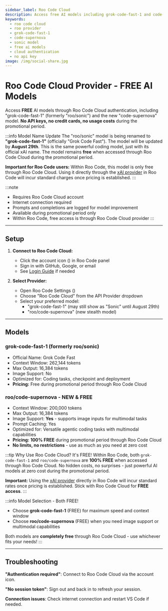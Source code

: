 ```yaml
---
sidebar_label: Roo Code Cloud
description: Access free AI models including grok-code-fast-1 and code-supernova through Roo Code Cloud. No API keys or payment required during the promotional period.
keywords:
  - roo code cloud
  - roo provider
  - grok-code-fast-1
  - code-supernova
  - sonic model
  - free ai models
  - cloud authentication
  - no api key
image: /img/social-share.jpg
---
```


# Roo Code Cloud Provider - FREE AI Models

Access **FREE** AI models through Roo Code Cloud authentication, including "grok-code-fast-1" (formerly "roo/sonic") and the new "code-supernova" model. **No API keys, no credit cards, no usage costs** during the promotional period.

:::info Model Name Update
The "roo/sonic" model is being renamed to **"grok-code-fast-1"** (officially "Grok Code Fast"). The model will be updated by **August 29th**. This is the same powerful coding model, just with its official xAI name. The model remains **free** when accessed through Roo Code Cloud during the promotional period.

**Important for Roo Code users:** Within Roo Code, this model is only free through Roo Code Cloud. Using it directly through the [xAI provider](/providers/xai) in Roo Code will incur standard charges once pricing is established.
:::

:::note
- Requires Roo Code Cloud account
- Internet connection required
- Prompts and completions are logged for model improvement
- Available during promotional period only
- Within Roo Code, free access is through Roo Code Cloud provider
:::

---

## Setup

1. **Connect to Roo Code Cloud:**
   - Click the account icon (<Codicon name="account" />) in Roo Code panel
   - Sign in with GitHub, Google, or email
   - See [Login Guide](/roo-code-cloud/login) if needed

2. **Select Provider:**
   - Open Roo Code Settings (<Codicon name="gear" />)
   - Choose "Roo Code Cloud" from the API Provider dropdown
   - Select your preferred model:
     - "grok-code-fast-1" (may still show as "Sonic" until August 29th)
     - "roo/code-supernova" (new stealth model)

---

## Models

### grok-code-fast-1 (formerly roo/sonic)
- Official Name: Grok Code Fast
- Context Window: 262,144 tokens
- Max Output: 16,384 tokens
- Image Support: No
- Optimized for: Coding tasks, checkpoint and deployment
- **Pricing:** Free during promotional period through Roo Code Cloud

### roo/code-supernova - NEW & FREE
- Context Window: 200,000 tokens
- Max Output: 16,384 tokens
- Image Support: **Yes** - supports image inputs for multimodal tasks
- Prompt Caching: Yes
- Optimized for: Versatile agentic coding tasks with multimodal capabilities
- **Pricing:** **100% FREE** during promotional period through Roo Code Cloud
- **No limits, no restrictions** - use as much as you need at zero cost

:::tip Why Use Roo Code Cloud? It's FREE!
Within Roo Code, both `grok-code-fast-1` and `roo/code-supernova` are **100% FREE** when accessed through Roo Code Cloud. No hidden costs, no surprises - just powerful AI models at zero cost during the promotional period.

**Important:** Using the [xAI provider](/providers/xai) directly in Roo Code will incur standard rates once pricing is established. Stick with Roo Code Cloud for **FREE access**.
:::

:::info Model Selection - Both FREE!
- Choose **grok-code-fast-1** (FREE) for maximum speed and context window
- Choose **roo/code-supernova** (FREE) when you need image support or multimodal capabilities

Both models are **completely free** through Roo Code Cloud - use whichever fits your needs!
:::

---

## Troubleshooting

**"Authentication required"**: Connect to Roo Code Cloud via the account icon.

**"No session token"**: Sign out and back in to refresh your session.

**Connection issues**: Check internet connection and restart VS Code if needed.
